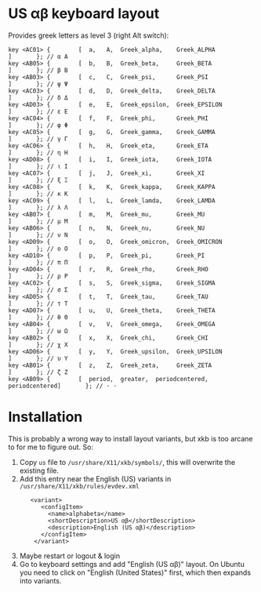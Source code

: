 # US αβ keyboard layout

Provides greek letters as level 3 (right Alt switch):

```
key <AC01> {        [  a,   A,  Greek_alpha,    Greek_ALPHA                 ]       }; // α Α
key <AB05> {        [  b,   B,  Greek_beta,     Greek_BETA                  ]       }; // β Β
key <AB03> {        [  c,   C,  Greek_psi,      Greek_PSI                   ]       }; // ψ Ψ
key <AC03> {        [  d,   D,  Greek_delta,    Greek_DELTA                 ]       }; // δ Δ
key <AD03> {        [  e,   E,  Greek_epsilon,  Greek_EPSILON               ]       }; // ε Ε
key <AC04> {        [  f,   F,  Greek_phi,      Greek_PHI                   ]       }; // φ Φ
key <AC05> {        [  g,   G,  Greek_gamma,    Greek_GAMMA                 ]       }; // γ Γ
key <AC06> {        [  h,   H,  Greek_eta,      Greek_ETA                   ]       }; // η Η
key <AD08> {        [  i,   I,  Greek_iota,     Greek_IOTA                  ]       }; // ι Ι
key <AC07> {        [  j,   J,  Greek_xi,       Greek_XI                    ]       }; // ξ Ξ
key <AC08> {        [  k,   K,  Greek_kappa,    Greek_KAPPA                 ]       }; // κ Κ
key <AC09> {        [  l,   L,  Greek_lamda,    Greek_LAMDA                 ]       }; // λ Λ
key <AB07> {        [  m,   M,  Greek_mu,       Greek_MU                    ]       }; // μ Μ
key <AB06> {        [  n,   N,  Greek_nu,       Greek_NU                    ]       }; // ν Ν
key <AD09> {        [  o,   O,  Greek_omicron,  Greek_OMICRON               ]       }; // ο Ο
key <AD10> {        [  p,   P,  Greek_pi,       Greek_PI                    ]       }; // π Π
key <AD04> {        [  r,   R,  Greek_rho,      Greek_RHO                   ]       }; // ρ Ρ
key <AC02> {        [  s,   S,  Greek_sigma,    Greek_SIGMA                 ]       }; // σ Σ
key <AD05> {        [  t,   T,  Greek_tau,      Greek_TAU                   ]       }; // τ Τ
key <AD07> {        [  u,   U,  Greek_theta,    Greek_THETA                 ]       }; // θ Θ
key <AB04> {        [  v,   V,  Greek_omega,    Greek_OMEGA                 ]       }; // ω Ω
key <AB02> {        [  x,   X,  Greek_chi,      Greek_CHI                   ]       }; // χ Χ
key <AD06> {        [  y,   Y,  Greek_upsilon,  Greek_UPSILON               ]       }; // υ Υ
key <AB01> {        [  z,   Z,  Greek_zeta,     Greek_ZETA                  ]       }; // ζ Ζ
key <AB09> {        [  period,  greater,  periodcentered,     periodcentered]       }; // · ·
```

# Installation

This is probably a wrong way to install layout variants, but xkb is too arcane to for me to figure out. So:

1. Copy `us` file to `/usr/share/X11/xkb/symbols/`, this will overwrite the existing file.
2. Add this entry near the English (US) variants in `/usr/share/X11/xkb/rules/evdev.xml`
    ```
       <variant>
          <configItem>
            <name>alphabeta</name>
            <shortDescription>US αβ</shortDescription>
            <description>English (US αβ)</description>
          </configItem>
        </variant>
    ```
3. Maybe restart or logout & login
4. Go to keyboard settings and add "English (US αβ)" layout. On Ubuntu you need to click on "English (United States)" first, which then expands into variants.
